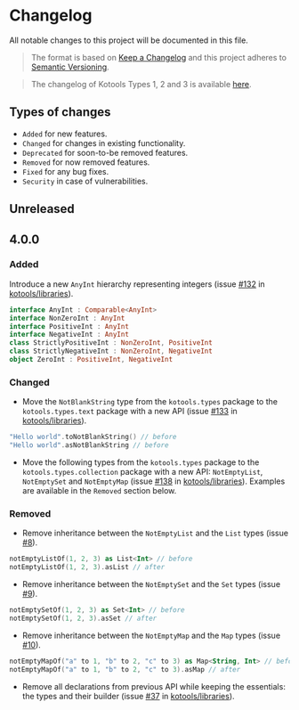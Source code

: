 # Changelog

All notable changes to this project will be documented in this file.

> The format is based on [Keep a Changelog](https://keepachangelog.com/en/1.1.0)
> and this project adheres to
> [Semantic Versioning](https://semver.org/spec/v2.0.0.html).

> The changelog of Kotools Types 1, 2 and 3 is available
> [here](https://github.com/kotools/libraries/blob/types-v3.2.0/types/changelog.md).

## Types of changes

- `Added` for new features.
- `Changed` for changes in existing functionality.
- `Deprecated` for soon-to-be removed features.
- `Removed` for now removed features.
- `Fixed` for any bug fixes.
- `Security` in case of vulnerabilities.

## Unreleased

## 4.0.0

### Added

Introduce a new `AnyInt` hierarchy representing integers (issue
[#132](https://github.com/kotools/libraries/issues/132) in [kotools/libraries]).

```kotlin
interface AnyInt : Comparable<AnyInt>
interface NonZeroInt : AnyInt
interface PositiveInt : AnyInt
interface NegativeInt : AnyInt
class StrictlyPositiveInt : NonZeroInt, PositiveInt
class StrictlyNegativeInt : NonZeroInt, NegativeInt
object ZeroInt : PositiveInt, NegativeInt
```

### Changed

- Move the `NotBlankString` type from the `kotools.types` package to the
  `kotools.types.text` package with a new API (issue
  [#133](https://github.com/kotools/libraries/issues/133) in
  [kotools/libraries]).

```kotlin
"Hello world".toNotBlankString() // before
"Hello world".asNotBlankString // before
```

- Move the following types from the `kotools.types` package to the
  `kotools.types.collection` package with a new API: `NotEmptyList`,
  `NotEmptySet` and `NotEmptyMap` (issue
  [#138](https://github.com/kotools/libraries/issues/138) in
  [kotools/libraries]).
  Examples are available in the `Removed` section below.

### Removed

- Remove inheritance between the `NotEmptyList` and the `List` types (issue
  [#8](https://github.com/kotools/types/issues/8)).

```kotlin
notEmptyListOf(1, 2, 3) as List<Int> // before
notEmptyListOf(1, 2, 3).asList // after
```

- Remove inheritance between the `NotEmptySet` and the `Set` types (issue
  [#9](https://github.com/kotools/types/issues/9)).

```kotlin
notEmptySetOf(1, 2, 3) as Set<Int> // before
notEmptySetOf(1, 2, 3).asSet // after
```

- Remove inheritance between the `NotEmptyMap` and the `Map` types (issue
  [#10](https://github.com/kotools/types/issues/10)).

```kotlin
notEmptyMapOf("a" to 1, "b" to 2, "c" to 3) as Map<String, Int> // before
notEmptyMapOf("a" to 1, "b" to 2, "c" to 3).asMap // after
```

- Remove all declarations from previous API while keeping the essentials: the
  types and their builder (issue
  [#37](https://github.com/kotools/libraries/issues/37) in [kotools/libraries]).

[kotools/libraries]: https://github.com/kotools/libraries

